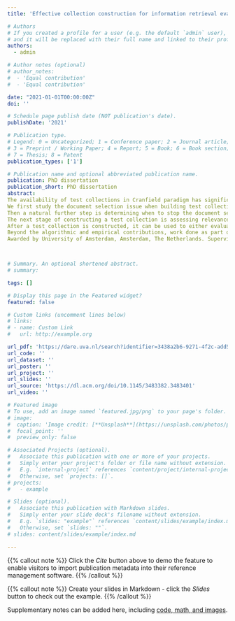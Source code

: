 ```yaml
---
title: 'Effective collection construction for information retrieval evaluation and optimization'

# Authors
# If you created a profile for a user (e.g. the default `admin` user), write the username (folder name) here
# and it will be replaced with their full name and linked to their profile.
authors:
  - admin

# Author notes (optional)
# author_notes:
#  - 'Equal contribution'
#  - 'Equal contribution'

date: "2021-01-01T00:00:00Z"
doi: ''

# Schedule page publish date (NOT publication's date).
publishDate: '2021'

# Publication type.
# Legend: 0 = Uncategorized; 1 = Conference paper; 2 = Journal article;
# 3 = Preprint / Working Paper; 4 = Report; 5 = Book; 6 = Book section;
# 7 = Thesis; 8 = Patent
publication_types: ['1']

# Publication name and optional abbreviated publication name.
publication: PhD dissertation
publication_short: PhD dissertation
abstract: 
The availability of test collections in Cranfield paradigm has significantly benefited the development of models, methods and tools in information retrieval. Such test collections typically consist of a set of topics, a document collection and a set of relevance assessments. Constructing these test collections requires effort of various perspectives such as topic selection, document selection, relevance assessment, and relevance label aggregation etc. The work in the thesis provides a fundamental way of constructing and utilizing test collections in information retrieval in an effective, efficient and reliable manner. To that end, we have focused on four aspects.
We first study the document selection issue when building test collections. We devise an active sampling method for efficient large-scale evaluation [Li and Kanoulas, 2017]. Different from past sampling-based approaches, we account for the fact that some systems are of higher quality than others, and we design the sampling distribution to over-sample documents from these systems. At the same time, the estimated evaluation measures are unbiased, and assessments can be used to evaluate new, novel systems without introducing any systematic error.
Then a natural further step is determining when to stop the document selection and assessment procedure. This is an important but understudied problem in the construction of test collections. We consider both the gain of identifying relevant documents and the cost of assessing documents as the optimization goals. We handle the problem under the continuous active learning framework by jointly training a ranking model to rank documents, and estimating the total number of relevant documents in the collection using a "greedy" sampling method [Li and Kanoulas, 2020].
The next stage of constructing a test collection is assessing relevance. We study how to denoise relevance assessments by aggregating from multiple crowd annotation sources to obtain high-quality relevance assessments. This helps to boost the quality of relevance assessments acquired in a crowdsourcing manner. We assume a Gaussian process prior on query-document pairs to model their correlation. The proposed model shows good performance in terms of interring true relevance labels. Besides, it allows predicting relevance labels for new tasks that has no crowd annotations, which is a new functionality of CrowdGP. Ablation studies demonstrate that the effectiveness is attributed to the modelling of task correlation based on the axillary information of tasks and the prior relevance information of documents to queries.
After a test collection is constructed, it can be used to either evaluate retrieval systems or train a ranking model. We propose to use it to optimize the configuration of retrieval systems. We use Bayesian optimization approach to model the effect of a δ-step in the configuration space to the effectiveness of the retrieval system, by suggesting to use different similarity functions (covariance functions) for continuous and categorical values, and examine their ability to effectively and efficiently guide the search in the configuration space [Li and Kanoulas, 2018].
Beyond the algorithmic and empirical contributions, work done as part of this thesis also contributed to the research community as the CLEF Technology Assisted Reviews in Empirical Medicine Tracks in 2017, 2018, and 2019 [Kanoulas et al., 2017, 2018, 2019].
Awarded by University of Amsterdam, Amsterdam, The Netherlands. Supervised by Evangelos Kanoulas. Available at https://dare.uva.nl/search?identifier=3438a2b6-9271-4f2c-add5-3c811cc48d42.



# Summary. An optional shortened abstract.
# summary: 

tags: []

# Display this page in the Featured widget?
featured: false

# Custom links (uncomment lines below)
# links:
# - name: Custom Link
#   url: http://example.org

url_pdf: 'https://dare.uva.nl/search?identifier=3438a2b6-9271-4f2c-add5-3c811cc48d42'
url_code: ''
url_dataset: ''
url_poster: ''
url_project: ''
url_slides: ''
url_source: 'https://dl.acm.org/doi/10.1145/3483382.3483401'
url_video: ''

# Featured image
# To use, add an image named `featured.jpg/png` to your page's folder.
# image:
#  caption: 'Image credit: [**Unsplash**](https://unsplash.com/photos/pLCdAaMFLTE)'
#  focal_point: ''
#  preview_only: false

# Associated Projects (optional).
#   Associate this publication with one or more of your projects.
#   Simply enter your project's folder or file name without extension.
#   E.g. `internal-project` references `content/project/internal-project/index.md`.
#   Otherwise, set `projects: []`.
# projects:
#   - example

# Slides (optional).
#   Associate this publication with Markdown slides.
#   Simply enter your slide deck's filename without extension.
#   E.g. `slides: "example"` references `content/slides/example/index.md`.
#   Otherwise, set `slides: ""`.
# slides: content/slides/example/index.md

---
```


{{% callout note %}}
Click the _Cite_ button above to demo the feature to enable visitors to import publication metadata into their reference management software.
{{% /callout %}}

{{% callout note %}}
Create your slides in Markdown - click the _Slides_ button to check out the example.
{{% /callout %}}

Supplementary notes can be added here, including [code, math, and images](https://wowchemy.com/docs/writing-markdown-latex/).
